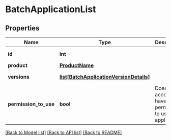 # BatchApplicationList

## Properties
Name | Type | Description | Notes
------------ | ------------- | ------------- | -------------
**id** | **int** |  | [optional] [readonly] 
**product** | [**ProductName**](ProductName.md) |  | 
**versions** | [**list[BatchApplicationVersionDetails]**](BatchApplicationVersionDetails.md) |  | [optional] [readonly] 
**permission_to_use** | **bool** | Does your account have permission to use this application? | [optional] [readonly] 

[[Back to Model list]](../README.md#documentation-for-models) [[Back to API list]](../README.md#documentation-for-api-endpoints) [[Back to README]](../README.md)


